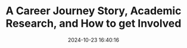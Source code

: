 ---
layout: post
title: A Career Journey Story, Academic Research, and How to get Involved
date: 2024-10-23 16:40:16
description: Getting involved in academic research with industry experience and my career journey
tags: research advice
categories: academia
---